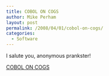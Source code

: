 ```yaml
---
title: COBOL ON COGS
author: Mike Perham
layout: post
permalink: /2008/04/01/cobol-on-cogs/
categories:
  - Software
---
```

I salute you, anonymous prankster!

[COBOL ON COGS][1]

 [1]: http://www.coboloncogs.org/INDEX.HTM
